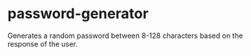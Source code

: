 # password-generator

Generates a random password between 8-128 characters based on the response of the user.

